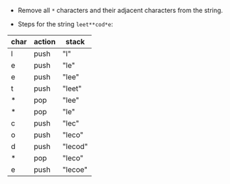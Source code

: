 -   Remove all `*` characters and their adjacent characters from the string.

-   Steps for the string `leet**cod*e`:

| char | action | stack   |
| ---- | ------ | ------- |
| l    | push   | "l"     |
| e    | push   | "le"    |
| e    | push   | "lee"   |
| t    | push   | "leet"  |
| \*   | pop    | "lee"   |
| \*   | pop    | "le"    |
| c    | push   | "lec"   |
| o    | push   | "leco"  |
| d    | push   | "lecod" |
| \*   | pop    | "leco"  |
| e    | push   | "lecoe" |
